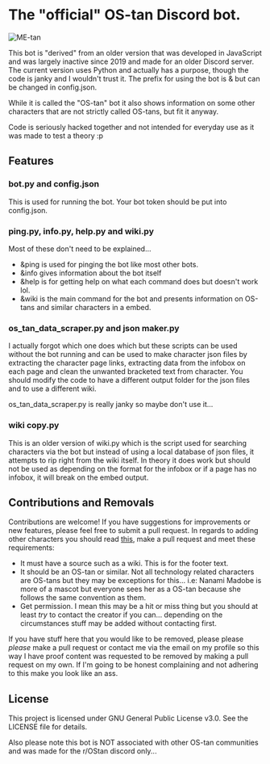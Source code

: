 # The "official" OS-tan Discord bot.

![ME-tan](https://raw.githubusercontent.com/SpaceboyRoss01/metan-discord/master/icon.jpg)

This bot is "derived" from an older version that was developed in JavaScript and was largely inactive since 2019 and made for an older Discord server. The current version uses Python and actually has a purpose, though the code is janky and I wouldn't trust it. The prefix for using the bot is & but can be changed in config.json.

While it is called the "OS-tan" bot it also shows information on some other characters that are not strictly called OS-tans, but fit it anyway.

Code is seriously hacked together and not intended for everyday use as it was made to test a theory :p

## Features

### bot.py and config.json

This is used for running the bot. Your bot token should be put into config.json.

### ping.py, info.py, help.py and wiki.py

Most of these don't need to be explained...

- &ping is used for pinging the bot like most other bots.
- &info gives information about the bot itself
- &help is for getting help on what each command does but doesn't work lol.
- &wiki is the main command for the bot and presents information on OS-tans and similar characters in a embed.

### os_tan_data_scraper.py and json maker.py

I actually forgot which one does which but these scripts can be used without the bot running and can be used to make character json files by extracting the character page links, extracting data from the infobox on each page and clean the unwanted bracketed text from character. You should modify the code to have a different output folder for the json files and to use a different wiki.

os_tan_data_scraper.py is really janky so maybe don't use it...

### wiki copy.py

This is an older version of wiki.py which is the script used for searching characters via the bot but instead of using a local database of json files, it attempts to rip right from the wiki itself. In theory it does work but should not be used as depending on the format for the infobox or if a page has no infobox, it will break on the embed output.

## Contributions and Removals

Contributions are welcome! If you have suggestions for improvements or new features, please feel free to submit a pull request. In regards to adding other characters you should read [this](https://github.com/Sinclair-Speccy/ME-bot/blob/main/characters/readme.md), make a pull request and meet these requirements:
 
- It must have a source such as a wiki. This is for the footer text.
- It should be an OS-tan or similar. Not all technology related characters are OS-tans but they may be exceptions for this... i.e: Nanami Madobe is more of a mascot but everyone sees her as a OS-tan because she follows the same convention as them.
- Get permission. I mean this may be a hit or miss thing but you should at least *try* to contact the creator if you can... depending on the circumstances stuff may be added without contacting first.

If you have stuff here that you would like to be removed, please please *please* make a pull request or contact me via the email on my profile so this way I have proof content was requested to be removed by making a pull request on my own. If I'm going to be honest complaining and not adhering to this make you look like an ass.

## License

This project is licensed under GNU General Public License v3.0. See the LICENSE file for details.

Also please note this bot is NOT associated with other OS-tan communities and was made for the r/OStan discord only...
